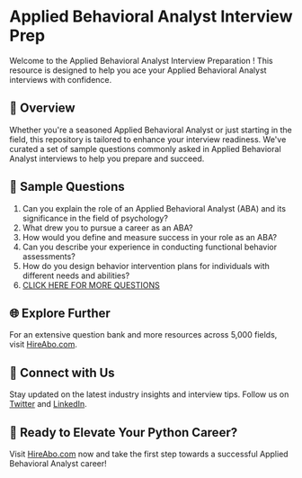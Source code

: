 # Applied Behavioral Analyst Interview Prep

Welcome to the Applied Behavioral Analyst Interview Preparation ! This resource is designed to help you ace your Applied Behavioral Analyst interviews with confidence.

## 🚀 Overview

Whether you're a seasoned Applied Behavioral Analyst or just starting in the field, this repository is tailored to enhance your interview readiness. We've curated a set of sample questions commonly asked in Applied Behavioral Analyst interviews to help you prepare and succeed.

## 📝 Sample Questions

1. Can you explain the role of an Applied Behavioral Analyst (ABA) and its significance in the field of psychology?
2. What drew you to pursue a career as an ABA?
3. How would you define and measure success in your role as an ABA?
4. Can you describe your experience in conducting functional behavior assessments?
5. How do you design behavior intervention plans for individuals with different needs and abilities?
6. [CLICK HERE FOR MORE QUESTIONS](https://hireabo.com/job/7_0_34/Applied%20Behavioral%20Analyst)

## 🌐 Explore Further

For an extensive question bank and more resources across 5,000 fields, visit [HireAbo.com](https://www.hireabo.com).

## 📱 Connect with Us

Stay updated on the latest industry insights and interview tips. Follow us on [Twitter](https://twitter.com/hireabo) and [LinkedIn](https://www.linkedin.com/in/hire-abo-3609972a8/).

## 🚀 Ready to Elevate Your Python Career?

Visit [HireAbo.com](https://www.hireabo.com) now and take the first step towards a successful Applied Behavioral Analyst career!
